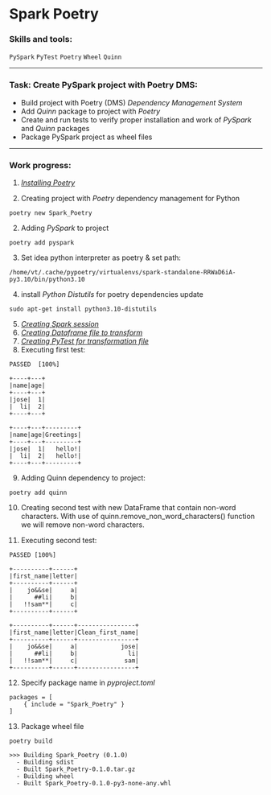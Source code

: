 # Spark Poetry

### Skills and tools:
`PySpark` `PyTest` `Poetry` `Wheel` `Quinn`

---
### Task: Create PySpark project with Poetry DMS:
  * Build project with Poetry (DMS) *Dependency Management System*
  * Add *Quinn* package to project with *Poetry*
  * Create and run tests to verify proper installation and work of *PySpark* and *Quinn* packages
  * Package PySpark project as wheel files


---
###  Work progress: 
1) [*Installing Poetry*][1]

2) Creating project with *Poetry* dependency management for Python

```shell
poetry new Spark_Poetry
```

2) Adding *PySpark* to project
```shell
poetry add pyspark
```
3) Set idea python interpreter as poetry & set path:
```shell
/home/vt/.cache/pypoetry/virtualenvs/spark-standalone-RRWaD6iA-py3.10/bin/python3.10
```
4) install *Python Distutils* for poetry dependencies update
```shell
sudo apt-get install python3.10-distutils

```
5) [*Creating Spark session*][2]
6) [*Creating Dataframe file to transform*][3]
7) [*Creating PyTest for transformation file*][4]
8) Executing first test:

```shell
PASSED  [100%]

+----+---+
|name|age|
+----+---+
|jose|  1|
|  li|  2|
+----+---+

+----+---+---------+
|name|age|Greetings|
+----+---+---------+
|jose|  1|   hello!|
|  li|  2|   hello!|
+----+---+---------+
```

9) Adding Quinn dependency to project:
```shell
poetry add quinn
```
10) Creating second test with new DataFrame that contain non-word characters. 
With use of quinn.remove_non_word_characters() function we will remove non-word characters.

11) Executing second test:
```shell
PASSED [100%]

+----------+------+
|first_name|letter|
+----------+------+
|    jo&&se|     a|
|      ##li|     b|
|   !!sam**|     c|
+----------+------+

+----------+------+----------------+
|first_name|letter|Clean_first_name|
+----------+------+----------------+
|    jo&&se|     a|            jose|
|      ##li|     b|              li|
|   !!sam**|     c|             sam|
+----------+------+----------------+
```
12) Specify package name in *pyproject.toml*
```shell
packages = [
    { include = "Spark_Poetry" }
]
```
13) Package wheel file
```shell
poetry build

>>> Building Spark_Poetry (0.1.0)
  - Building sdist
  - Built Spark_Poetry-0.1.0.tar.gz
  - Building wheel
  - Built Spark_Poetry-0.1.0-py3-none-any.whl

```

[1]: https://python-poetry.org/docs/#osx--linux--bashonwindows-install-instructions
[2]: https://github.com/Amboss/Spark_Poetry/blob/master/Spark_Poetry/sparksession.py
[3]: https://github.com/Amboss/Spark_Poetry/blob/master/Spark_Poetry/transformation.py
[4]: https://github.com/Amboss/Spark_Poetry/blob/master/tests/test_transformations.py
